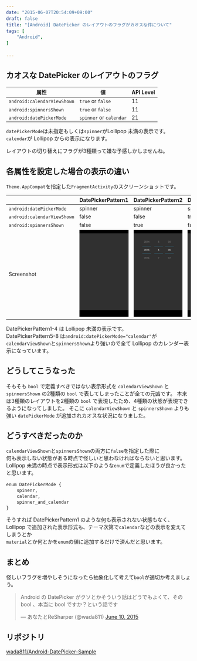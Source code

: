 ```yaml
---
date: "2015-06-07T20:54:09+09:00"
draft: false
title: "[Android] DatePicker のレイアウトのフラグがカオスな件について"
tags: [
    "Android",
]

---
```


## カオスな DatePicker のレイアウトのフラグ

<div class="scrollable-table">

|属性|値|API Level|
|---|---|---|
|`android:calendarViewShown`|`true` or `false`|11|
|`android:spinnersShown`|`true` or `false`|11|
|`android:datePickerMode`|`spinner` or `calendar`|21|

</div>

`datePickerMode`は未指定もしくは`spinner`がLollipop 未満の表示です。<br>
`calendar`が Lollipop からの表示になります。<br>

レイアウトの切り替えにフラグが3種類って嫌な予感しかしませんね。

## 各属性を設定した場合の表示の違い

`Theme.AppCompat`を指定した`FragmentActivity`のスクリーンショットです。<br>
<div class="scrollable-table">
    
|                             | DatePickerPattern1                                                                                                                                                                                                                                                                                | DatePickerPattern2                                                                                                                                                                                                                                                                              | DatePickerPattern3                                                                                                                                                                                                                                                                              | DatePickerPattern4                                                                                                                                                                                                                                                                            | DatePickerPattern5                                                                                                                                                                                                                                                                                  | DatePickerPattern6                                                                                                                                                                                                                                                                                | DatePickerPattern7                                                                                                                                                                                                                                                                                | DatePickerPattern8                                                                                                                                                                                                                                                                              |
|-----------------------------|---------------------------------------------------------------------------------------------------------------------------------------------------------------------------------------------------------------------------------------------------------------------------------------------------|-------------------------------------------------------------------------------------------------------------------------------------------------------------------------------------------------------------------------------------------------------------------------------------------------|-------------------------------------------------------------------------------------------------------------------------------------------------------------------------------------------------------------------------------------------------------------------------------------------------|-----------------------------------------------------------------------------------------------------------------------------------------------------------------------------------------------------------------------------------------------------------------------------------------------|-----------------------------------------------------------------------------------------------------------------------------------------------------------------------------------------------------------------------------------------------------------------------------------------------------|---------------------------------------------------------------------------------------------------------------------------------------------------------------------------------------------------------------------------------------------------------------------------------------------------|---------------------------------------------------------------------------------------------------------------------------------------------------------------------------------------------------------------------------------------------------------------------------------------------------|-------------------------------------------------------------------------------------------------------------------------------------------------------------------------------------------------------------------------------------------------------------------------------------------------|
| `android:datePickerMode`    | spinner                                                                                                                                                                                                                                                                                           | spinner                                                                                                                                                                                                                                                                                         | spinner                                                                                                                                                                                                                                                                                         | spinner                                                                                                                                                                                                                                                                                       | calendar                                                                                                                                                                                                                                                                                            | calendar                                                                                                                                                                                                                                                                                          | calendar                                                                                                                                                                                                                                                                                          | calendar                                                                                                                                                                                                                                                                                        |
| `android:calendarViewShown` | false                                                                                                                                                                                                                                                                                             | false                                                                                                                                                                                                                                                                                           | true                                                                                                                                                                                                                                                                                            | true                                                                                                                                                                                                                                                                                          | false                                                                                                                                                                                                                                                                                               | false                                                                                                                                                                                                                                                                                             | true                                                                                                                                                                                                                                                                                              | true                                                                                                                                                                                                                                                                                            |
| `android:spinnersShown`     | false                                                                                                                                                                                                                                                                                             | true                                                                                                                                                                                                                                                                                            | false                                                                                                                                                                                                                                                                                           | true                                                                                                                                                                                                                                                                                          | false                                                                                                                                                                                                                                                                                               | true                                                                                                                                                                                                                                                                                              | false                                                                                                                                                                                                                                                                                             | true                                                                                                                                                                                                                                                                                            |
| Screenshot                  | ![DatePickerInFragmentActivity_Spinner_isCalendarViewShown_false_isSpinnersShown_false_Theme_AppCompat.png](https://github.com/wada811/Android-DatePicker-Sample/raw/master/screenshots/DatePickerInFragmentActivity_Spinner_isCalendarViewShown_false_isSpinnersShown_false_Theme_AppCompat.png) | ![DatePickerInFragmentActivity_Spinner_isCalendarViewShown_false_isSpinnersShown_true_Theme_AppCompat.png](https://github.com/wada811/Android-DatePicker-Sample/raw/master/screenshots/DatePickerInFragmentActivity_Spinner_isCalendarViewShown_false_isSpinnersShown_true_Theme_AppCompat.png) | ![DatePickerInFragmentActivity_Spinner_isCalendarViewShown_true_isSpinnersShown_false_Theme_AppCompat.png](https://github.com/wada811/Android-DatePicker-Sample/raw/master/screenshots/DatePickerInFragmentActivity_Spinner_isCalendarViewShown_true_isSpinnersShown_false_Theme_AppCompat.png) | ![DatePickerInFragmentActivity_Spinner_isCalendarViewShown_true_isSpinnersShown_true_Theme_AppCompat.png](https://github.com/wada811/Android-DatePicker-Sample/raw/master/screenshots/DatePickerInFragmentActivity_Spinner_isCalendarViewShown_true_isSpinnersShown_true_Theme_AppCompat.png) | ![DatePickerInFragmentActivity_Calendar_isCalendarViewShown_false_isSpinnersShown_false_Theme_AppCompat.png](https://github.com/wada811/Android-DatePicker-Sample/raw/master/screenshots/DatePickerInFragmentActivity_Calendar_isCalendarViewShown_false_isSpinnersShown_false_Theme_AppCompat.png) | ![DatePickerInFragmentActivity_Calendar_isCalendarViewShown_false_isSpinnersShown_true_Theme_AppCompat.png](https://github.com/wada811/Android-DatePicker-Sample/raw/master/screenshots/DatePickerInFragmentActivity_Calendar_isCalendarViewShown_false_isSpinnersShown_true_Theme_AppCompat.png) | ![DatePickerInFragmentActivity_Calendar_isCalendarViewShown_true_isSpinnersShown_false_Theme_AppCompat.png](https://github.com/wada811/Android-DatePicker-Sample/raw/master/screenshots/DatePickerInFragmentActivity_Calendar_isCalendarViewShown_true_isSpinnersShown_false_Theme_AppCompat.png) | ![DatePickerInFragmentActivity_Calendar_isCalendarViewShown_true_isSpinnersShown_true_Theme_AppCompat.png](https://github.com/wada811/Android-DatePicker-Sample/raw/master/screenshots/DatePickerInFragmentActivity_Calendar_isCalendarViewShown_true_isSpinnersShown_true_Theme_AppCompat.png) |

</div>

DatePickerPattern1-4 は Lollipop 未満の表示です。<br>
DatePickerPattern5-8 は`android:datePickerMode="calendar"`が
`calendarViewShown`と`spinnersShown`より強いので全て Lollipop のカレンダー表示になっています。<br>

## どうしてこうなった

そもそも `bool` で定義すべきではない表示形式を
`calendarViewShown` と `spinnersShown` の2種類の `bool` で表してしまったことが全ての元凶です。
本来は3種類のレイアウトを2種類の `bool` で表現したため、4種類の状態が表現できるようになってしました。
そこに `calendarViewShown` と `spinnersShown` よりも強い `datePickerMode` が追加されカオスな状況になりました。

## どうすべきだったのか
`calendarViewShown`と`spinnersShown`の両方に`false`を指定した際に<br>
何も表示しない状態がある時点で怪しいと思わなければならないと思います。<br>
Lollipop 未満の時点で表示形式は以下のような`enum`で定義したほうが良かったと思います。
```
enum DatePickerMode {
    spinenr,
    calendar,
    spinner_and_calendar
}
```
そうすれば DatePickerPattern1 のような何も表示されない状態もなく、<br>
Lollipop で追加された表示形式も、テーマ次第で`calendar`などの表示を変えてしまうとか<br>
`material`とか何とかを`enum`の値に追加するだけで済んだと思います。<br>

## まとめ
怪しいフラグを増やしそうになったら抽象化して考えて`bool`が適切か考えましょう。

<blockquote class="twitter-tweet" data-partner="tweetdeck"><p lang="ja" dir="ltr">Android の DatePicker がクソとかそういう話はどうでもよくて、その bool 、本当に bool ですか？という話です</p>&mdash; あなたとReSharper (@wada811) <a href="https://twitter.com/wada811/status/608622501401223168">June 10, 2015</a></blockquote>
<script async src="//platform.twitter.com/widgets.js" charset="utf-8"></script>

## リポジトリ
[wada811/Android-DatePicker-Sample](https://github.com/wada811/Android-DatePicker-Sample)
